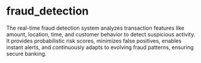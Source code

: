# fraud_detection
 The real-time fraud detection system analyzes transaction features like amount, location, time, and customer behavior to detect suspicious activity. It provides probabilistic risk scores, minimizes false positives, enables instant alerts, and continuously adapts to evolving fraud patterns, ensuring secure banking.
